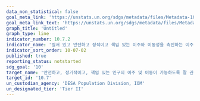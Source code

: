 ```yaml
---
data_non_statistical: false
goal_meta_link: 'https://unstats.un.org/sdgs/metadata/files/Metadata-10-07-02.pdf'
goal_meta_link_text: 'https://unstats.un.org/sdgs/metadata/files/Metadata-10-07-02.pdf'
graph_title: 'Untitled'
graph_type: line
indicator_number: 10.7.2
indicator_name: '질서 있고 안전하고 정적이고 책임 있는 이주와 이동성을 촉진하는 이주정책을 가진 국가의 수'
indicator_sort_order: 10-07-02
published: true
reporting_status: notstarted
sdg_goal: '10'
target_name: '안전하고, 정기적이고, 책임 있는 인구의 이주 및 이동이 가능하도록 잘 관리된 이민정책 수립 및 이행'
target_id: '10.7'
un_custodian_agency: 'DESA Population Division, IOM'
un_designated_tier: 'Tier II'
---
```

